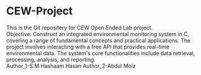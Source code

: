 # CEW-Project
This is the Git repositery for CEW Open Ended Lab project.
<br>
Objective:
Construct an integrated environmental monitoring system in C, covering a range of fundamental concepts and practical
applications. The project involves interacting with a free API that provides real-time environmental data. The system's
core functionalities include data retrieval, processing, analysis, and reporting.
<br>
Author_1-S.M Hashaam Hasan
Author_2-Abdul Moiz
